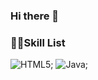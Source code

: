 ### Hi there 👋

<h3>🧑‍💻Skill List</h3>

![HTML5](https://img.shields.io/badge/html5-%23E34F26.svg?style=for-the-badge&logo=html5&logoColor=white);
![Java](https://img.shields.io/badge/java-%23ED8B00.svg?style=for-the-badge&logo=java&logoColor=white);
